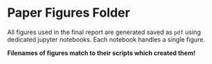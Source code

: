 
# Paper Figures Folder

All figures used in the final report are generated saved as `pdf` using dedicated jupyter notebooks.
Each notebook handles a single figure.

**Filenames of figures match to their scripts which created them!**
